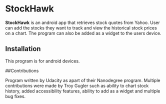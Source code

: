# StockHawk

**StockHawk** is an android app that retrieves stock quotes from Yahoo. User can add the stocks they want to track and view the historical stock prices on a chart. The program can also be added as a widget to the users device.

## Installation

This program is for android devices.

##Contributions

Program written by Udacity as apart of their Nanodegree program. Multiple contributions were made by Troy Gugler such as ability to chart stock history, added accessibility features, ability to add as a widget and multiple bug fixes.
